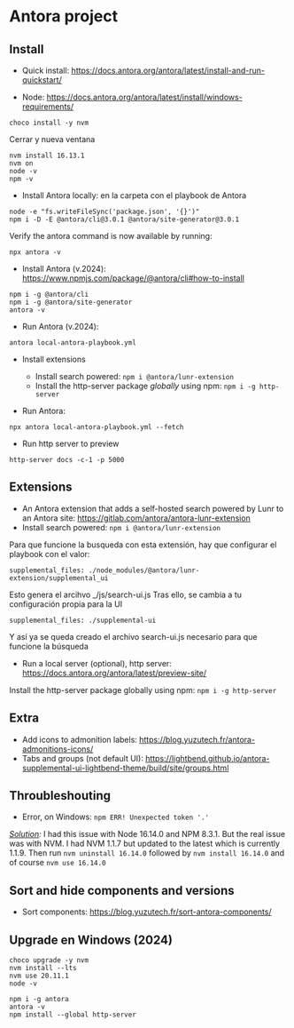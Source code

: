 # Antora project
## Install

- Quick install: https://docs.antora.org/antora/latest/install-and-run-quickstart/

- Node: https://docs.antora.org/antora/latest/install/windows-requirements/

```
choco install -y nvm
```

Cerrar y nueva ventana
```
nvm install 16.13.1
nvm on
node -v
npm -v
```

- Install Antora locally: en la carpeta con el playbook de Antora
```
node -e "fs.writeFileSync('package.json', '{}')"
npm i -D -E @antora/cli@3.0.1 @antora/site-generator@3.0.1
```
Verify the antora command is now available by running:
```
npx antora -v
```

- Install Antora (v.2024):  https://www.npmjs.com/package/@antora/cli#how-to-install
```
npm i -g @antora/cli
npm i -g @antora/site-generator
antora -v
```
- Run Antora (v.2024):
```
antora local-antora-playbook.yml
```

- Install extensions
  - Install search powered: `npm i @antora/lunr-extension`
  - Install the http-server package *globally* using npm: `npm i -g http-server`  

- Run Antora: 
```
npx antora local-antora-playbook.yml --fetch
```

- Run http server to preview
```
http-server docs -c-1 -p 5000
```

## Extensions
- An Antora extension that adds a self-hosted search powered by Lunr to an Antora site: https://gitlab.com/antora/antora-lunr-extension
- Install search powered: `npm i @antora/lunr-extension`

Para que funcione la busqueda con esta extensión, hay que configurar el playbook con el valor: 
```
supplemental_files: ./node_modules/@antora/lunr-extension/supplemental_ui
```
Esto genera el arcihvo _/js/search-ui.js
Tras ello, se cambia a tu configuración propia para la UI
```
supplemental_files: ./supplemental-ui
```
Y así  ya se queda creado  el archivo search-ui.js  necesario para que funcione la búsqueda

- Run a local server (optional), http server: https://docs.antora.org/antora/latest/preview-site/

Install the http-server package globally using npm: `npm i -g http-server`

## Extra
- Add icons to admonition labels: https://blog.yuzutech.fr/antora-admonitions-icons/
- Tabs and groups (not default UI): https://lightbend.github.io/antora-supplemental-ui-lightbend-theme/build/site/groups.html

## Throubleshouting

- Error, on Windows: `npm ERR! Unexpected token '.'`

*[Solution](https://github.com/npm/cli/issues/4234#issuecomment-1058261100):*  I had this issue with Node 16.14.0 and NPM 8.3.1. But the real issue was with NVM. I had NVM 1.1.7 but updated to the latest which is currently 1.1.9. Then run `nvm uninstall 16.14.0` followed by `nvm install 16.14.0` and of course `nvm use 16.14.0`

## Sort and hide components and versions
 - Sort components: https://blog.yuzutech.fr/sort-antora-components/


## Upgrade en Windows (2024)

```
choco upgrade -y nvm
nvm install --lts
nvm use 20.11.1
node -v

npm i -g antora
antora -v
npm install --global http-server

```
